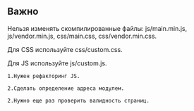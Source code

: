 ## **Важно**
Нельзя изменять скомпилированные файлы: js/main.min.js, js/vendor.min.js, css/main.css, css/vendor.min.css.

Для CSS используйте css/custom.css.

Для JS используйте js/custom.js.

~~~~
1.Нужен рефакторинг JS.

2.Сделать определение адреса модулем.

2.Нужно еще раз проверить валидность страниц.